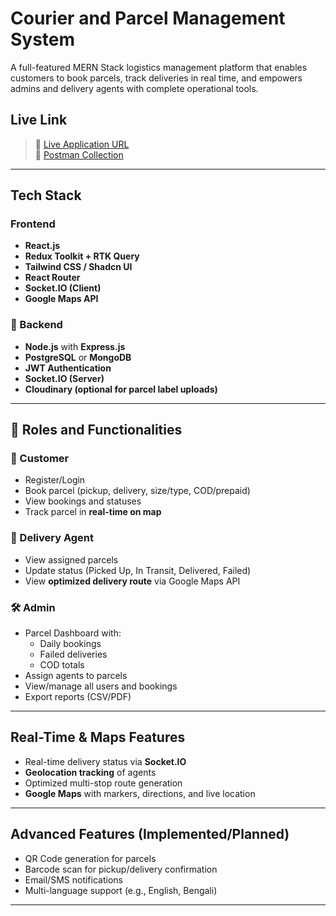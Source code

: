 # Courier and Parcel Management System

A full-featured MERN Stack logistics management platform that enables customers to book parcels, track deliveries in real time, and empowers admins and delivery agents with complete operational tools.

## Live Link

> 🔗 [Live Application URL](https://your-deployed-app-link.com)  
> 🧪 [Postman Collection](https://link-to-postman.com)

---

## Tech Stack

### Frontend
- **React.js**
- **Redux Toolkit + RTK Query**
- **Tailwind CSS / Shadcn UI**
- **React Router**
- **Socket.IO (Client)**
- **Google Maps API**

### 🔧 Backend
- **Node.js** with **Express.js**
- **PostgreSQL** or **MongoDB**
- **JWT Authentication**
- **Socket.IO (Server)**
- **Cloudinary (optional for parcel label uploads)**

---

## 🔐 Roles and Functionalities

### 👤 Customer
- Register/Login
- Book parcel (pickup, delivery, size/type, COD/prepaid)
- View bookings and statuses
- Track parcel in **real-time on map**

### 🚚 Delivery Agent
- View assigned parcels
- Update status (Picked Up, In Transit, Delivered, Failed)
- View **optimized delivery route** via Google Maps API

### 🛠️ Admin
- Parcel Dashboard with:
  - Daily bookings
  - Failed deliveries
  - COD totals
- Assign agents to parcels
- View/manage all users and bookings
- Export reports (CSV/PDF)

---

## Real-Time & Maps Features
- Real-time delivery status via **Socket.IO**
- **Geolocation tracking** of agents
- Optimized multi-stop route generation
- **Google Maps** with markers, directions, and live location

---

## Advanced Features (Implemented/Planned)
- QR Code generation for parcels
- Barcode scan for pickup/delivery confirmation
- Email/SMS notifications
- Multi-language support (e.g., English, Bengali)

---
